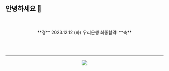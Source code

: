 ## 안녕하세요 👋
<br/>
<br/>

  <div align="center">
**경** 2023.12.12 (화) 우리은행 최종합격! **축**
<br><br>

<br>
<br>

<hr/>

    
<a href="https://hits.seeyoufarm.com"><img src="https://hits.seeyoufarm.com/api/count/incr/badge.svg?url=https%3A%2F%2Fgithub.com%2F9somang%2Fhit-counter&count_bg=%232ACEC9&title_bg=%23555555&title=hits&edge_flat=false"/></a>
